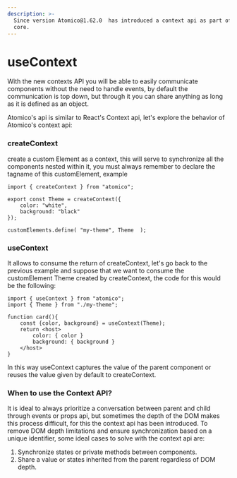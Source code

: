 ```yaml
---
description: >-
  Since version Atomico@1.62.0  has introduced a context api as part of the
  core.
---
```


# useContext

With the new contexts API you will be able to easily communicate components without the need to handle events, by default the communication is top down, but through it you can share anything as long as it is defined as an object.

Atomico's api is similar to React's Context api, let's explore the behavior of Atomico's context api:

### createContext

create a custom Element as a context, this will serve to synchronize all the components nested within it, you must always remember to declare the tagname of this customElement, example

```tsx
import { createContext } from "atomico";

export const Theme = createContext({
    color: "white",
    background: "black"
});

customElements.define( "my-theme", Theme  );
```

### useContext

It allows to consume the return of createContext, let's go back to the previous example and suppose that we want to consume the customElement Theme created by createContext, the code for this would be the following:

```tsx
import { useContext } from "atomico";
import { Theme } from "./my-theme";

function card(){
    const {color, background} = useContext(Theme);
    return <host>
        color: { color }
        background: { background }
    </host>
}
```

In this way useContext captures the value of the parent component or reuses the value given by default to createContext.

### When to use the Context API?

It is ideal to always prioritize a conversation between parent and child through events or props api, but sometimes the depth of the DOM makes this process difficult, for this the context api has been introduced. To remove DOM depth limitations and ensure synchronization based on a unique identifier, some ideal cases to solve with the context api are:

1. Synchronize states or private methods between components.
2. Share a value or states inherited from the parent regardless of DOM depth.



